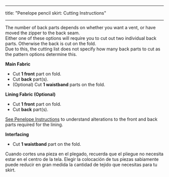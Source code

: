- - -
title: "Penelope pencil skirt: Cutting Instructions"
- - -

<Note>

The number of back parts depends on whether you want a vent, or have moved the zipper to the back seam.\
Either one of these options will require you to cut out two individual back parts. Otherwise the back is cut on the fold.\
Due to this, the cutting list does not specify how many back parts to cut as the pattern options determine this.

</Note>

**Main Fabric**

- Cut **1 front** part on fold.
- Cut **back** part(s).
- (Optional) Cut **1 waistband** parts on the fold.

**Lining Fabric (Optional)**

- Cut **1 front** part on fold.
- Cut **back** part(s).

<Note>

[See Penelope Instructions](docs/patterns/penelope/instructions/#lining) to understand alterations to the front and back parts required for the lining.

</Note>

**Interfacing**

- Cut **1 waistband** part on the fold.

<Tip>

Cuando cortes una pieza en el plegado, recuerda que el pliegue no necesita estar en el centro de la tela.
Elegir la colocación de tus piezas sabiamente puede reducir en gran medida la cantidad de tejido que necesitas para tu skirt.

</Tip>

